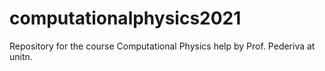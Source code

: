 # computationalphysics2021
Repository for the course Computational Physics help by Prof. Pederiva at unitn.
